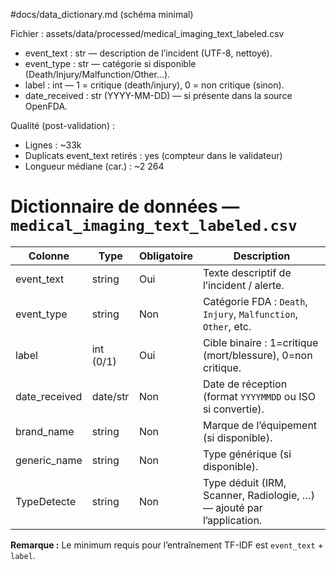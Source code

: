 #docs/data_dictionary.md (schéma minimal)

Fichier : assets/data/processed/medical_imaging_text_labeled.csv

- event_text : str — description de l’incident (UTF-8, nettoyé).
- event_type : str — catégorie si disponible (Death/Injury/Malfunction/Other...).
- label : int — 1 = critique (death/injury), 0 = non critique (sinon).
- date_received : str (YYYY-MM-DD) — si présente dans la source OpenFDA.

Qualité (post-validation) :
- Lignes : ~33k
- Duplicats event_text retirés : yes (compteur dans le validateur)
- Longueur médiane (car.) : ~2 264

# Dictionnaire de données — `medical_imaging_text_labeled.csv`

| Colonne         | Type     | Obligatoire | Description                                                                 |
|-----------------|----------|-------------|------------------------------------------------------------------------------|
| event_text      | string   | Oui         | Texte descriptif de l’incident / alerte.                                    |
| event_type      | string   | Non         | Catégorie FDA : `Death`, `Injury`, `Malfunction`, `Other`, etc.              |
| label           | int (0/1)| Oui         | Cible binaire : 1=critique (mort/blessure), 0=non critique.                 |
| date_received   | date/str | Non         | Date de réception (format `YYYYMMDD` ou ISO si convertie).                  |
| brand_name      | string   | Non         | Marque de l’équipement (si disponible).                                     |
| generic_name    | string   | Non         | Type générique (si disponible).                                             |
| TypeDetecte     | string   | Non         | Type déduit (IRM, Scanner, Radiologie, …) — ajouté par l’application.       |

**Remarque :** Le minimum requis pour l’entraînement TF-IDF est `event_text` + `label`.
